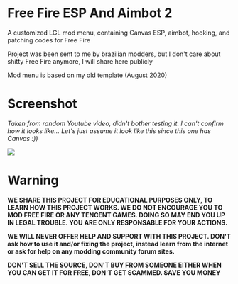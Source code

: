 # Free Fire ESP And Aimbot 2
A customized LGL mod menu, containing Canvas ESP, aimbot, hooking, and patching codes for Free Fire

Project was been sent to me by brazilian modders, but I don't care about shitty Free Fire anymore, I will share here publicly

Mod menu is based on my old template (August 2020)

# Screenshot
*Taken from random Youtube video, didn't bother testing it. I can't confirm how it looks like... Let's just assume it look like this since this one has Canvas :))*

![](https://i.imgur.com/SEQXUr1.png)

# Warning
**WE SHARE THIS PROJECT FOR EDUCATIONAL PURPOSES ONLY, TO LEARN HOW THIS PROJECT WORKS. WE DO NOT ENCOURAGE YOU TO MOD FREE FIRE OR ANY TENCENT GAMES. DOING SO MAY END YOU UP IN LEGAL TROUBLE. YOU ARE ONLY RESPONSABLE FOR YOUR ACTIONS.**

**WE WILL NEVER OFFER HELP AND SUPPORT WITH THIS PROJECT. DON'T ask how to use it and/or fixing the project, instead learn from the internet or ask for help on any modding community forum sites.**

**DON'T SELL THE SOURCE, DON'T BUY FROM SOMEONE EITHER WHEN YOU CAN GET IT FOR FREE, DON'T GET SCAMMED. SAVE YOU MONEY**
